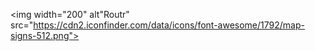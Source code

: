 <img width="200" alt"Routr" src="https://cdn2.iconfinder.com/data/icons/font-awesome/1792/map-signs-512.png">
